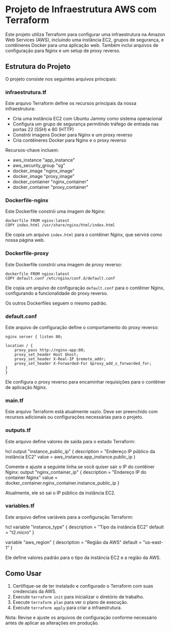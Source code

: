 # Projeto de Infraestrutura AWS com Terraform

Este projeto utiliza Terraform para configurar uma infraestrutura na Amazon Web Services (AWS), incluindo uma instância EC2, grupos de segurança, e contêineres Docker para uma aplicação web. Também inclui arquivos de configuração para Nginx e um setup de proxy reverso.

## Estrutura do Projeto

O projeto consiste nos seguintes arquivos principais:

### infraestrutura.tf

Este arquivo Terraform define os recursos principais da nossa infraestrutura:

- Cria uma instância EC2 com Ubuntu Jammy como sistema operacional
- Configura um grupo de segurança permitindo tráfego de entrada nas portas 22 (SSH) e 80 (HTTP)
- Constrói imagens Docker para Nginx e um proxy reverso
- Cria contêineres Docker para Nginx e o proxy reverso

Recursos-chave incluem:
- aws_instance "app_instance"
- aws_security_group "sg" 
- docker_image "nginx_image"
- docker_image "proxy_image"
- docker_container "nginx_container"
- docker_container "proxy_container"

### Dockerfile-nginx

Este Dockerfile constrói uma imagem de Nginx:
```
dockerfile FROM nginx:latest
COPY index.html /usr/share/nginx/html/index.html
```

Ele copia um arquivo `index.html` para o contêiner Nginx, que servirá como nossa página web.

### Dockerfile-proxy

Este Dockerfile constrói uma imagem de proxy reverso:
```
dockerfile FROM nginx:latest
COPY default.conf /etc/nginx/conf.d/default.conf
```

Ele copia um arquivo de configuração `default.conf` para o contêiner Nginx, configurando a funcionalidade do proxy reverso.

Os outros Dockerfiles seguem o mesmo padrão.

### default.conf

Este arquivo de configuração define o comportamento do proxy reverso:
```
nginx server { listen 80;

location / {
    proxy_pass http://nginx-app:80;
    proxy_set_header Host $host;
    proxy_set_header X-Real-IP $remote_addr;
    proxy_set_header X-Forwarded-For $proxy_add_x_forwarded_for;
}
}
```

Ele configura o proxy reverso para encaminhar requisições para o contêiner de aplicação Nginx.

### main.tf

Este arquivo Terraform está atualmente vazio. Deve ser preenchido com recursos adicionais ou configurações necessárias para o projeto.

### outputs.tf

Este arquivo define valores de saída para o estado Terraform:

hcl output "instance_public_ip" { description = "Endereço IP público da instância EC2" value = aws_instance.app_instance.public_ip }

Comente e ajuste a seguinte linha se você quiser sair o IP do contêiner Nginx:
output "nginx_container_ip" {
description = "Endereço IP do container Nginx"
value = docker_container.nginx_container.instance_public_ip
}

Atualmente, ele só sai o IP público da instância EC2.

### variables.tf

Este arquivo define variáveis para a configuração Terraform:

hcl variable "instance_type" { description = "Tipo da instância EC2" default = "t2.micro" }

variable "aws_region" { description = "Região da AWS" default = "us-east-1" }


Ele define valores padrão para o tipo da instância EC2 e a região da AWS.

## Como Usar

1. Certifique-se de ter instalado e configurado o Terraform com suas credenciais da AWS.
2. Execute `terraform init` para inicializar o diretório de trabalho.
3. Execute `terraform plan` para ver o plano de execução.
4. Execute `terraform apply` para criar a infraestrutura.

Nota: Revise e ajuste os arquivos de configuração conforme necessário antes de aplicar as alterações em produção.
